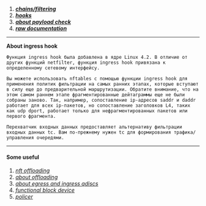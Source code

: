 
1. [***chains/filtering***](https://translated.turbopages.org/proxy_u/en-ru.ru.a166f5ea-6659bcf8-7b323903-74722d776562/https/wiki.nftables.org/wiki-nftables/index.php/Configuring_chains)
2. [***hooks***](https://wiki.nftables.org/wiki-nftables/index.php/Netfilter_hooks)
3. ***[about payload check](https://serverfault.com/questions/988309/filter-on-bytes-in-udp-payload-using-nftables)***
4. ***[raw documentation]()***


***


**About ingress hook**

	Функция ingress hook была добавлена в ядре Linux 4.2. В отличие от других функций netfilter, функция ingress hook привязана к определенному сетевому интерфейсу.

	Вы можете использовать nftables с помощью функции ingress hook для применения политик фильтрации на самых ранних этапах, которые вступают в силу еще до предварительной маршрутизации. Обратите внимание, что на этом самом раннем этапе фрагментированные дейтаграммы еще не были собраны заново. Так, например, сопоставление ip-адресов saddr и daddr работает для всех ip-пакетов, но сопоставление заголовков L4, таких как udp dport, работает только для нефрагментированных пакетов или первого фрагмента.

	Перехватчик входных данных предоставляет альтернативу фильтрации входных данных tc. Вам по-прежнему нужен tc для формирования трафика/управления очередями.


***


#### Some useful

1. *[nft offloading](https://www.youtube.com/watch?v=gt77gCdsdc0)*
2. *[about offloading](https://dspace.cuni.cz/bitstream/handle/20.500.11956/99083/120298453.pdf?sequence=1&isAllowed=y)*
3. *[about egress and ingress qdiscs](https://netbeez.net/blog/how-to-use-the-linux-traffic-control/)*
4. *[functional block device](https://gist.github.com/dogbunny/fda68f21784025876c57a4dfc3fb6bcc)*
5. *[policer](https://habr.com/ru/articles/138562/)*